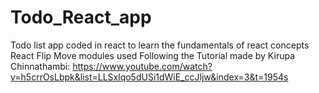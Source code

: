 # Todo_React_app
Todo list app coded in react to learn the fundamentals of react concepts
React Flip Move modules used
Following the Tutorial made by Kirupa Chinnathambi: https://www.youtube.com/watch?v=h5crrOsLbpk&list=LLSxlqo5dUSi1dWiE_ccJljw&index=3&t=1954s 
